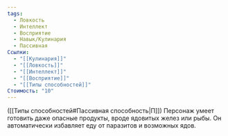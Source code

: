 ```yaml
---
tags:
  - Ловкость
  - Интеллект
  - Восприятие
  - Навык/Кулинария
  - Пассивная
Ссылки:
  - "[[Кулинария]]"
  - "[[Ловкость]]"
  - "[[Интеллект]]"
  - "[[Восприятие]]"
  - "[[Типы способностей]]"
Стоимость: "10"
---
```

([[Типы способностей#Пассивная способность|П]]) Персонаж умеет готовить даже опасные продукты, вроде ядовитых желез или рыбы. Он автоматически избавляет еду от паразитов и возможных ядов. 